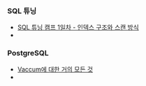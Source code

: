 ### SQL 튜닝
* [SQL 튜닝 캠프 1일차 - 인덱스 구조와 스캔 방식](https://jojoldu.tistory.com/162)
* 

### PostgreSQL
* [Vaccum에 대한 거의 모든 것](https://techblog.woowahan.com/9478/)
* 
